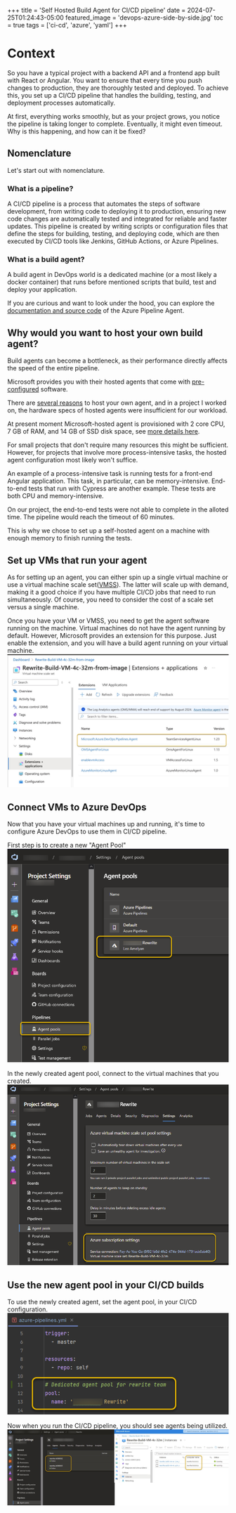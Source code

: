 +++
title = 'Self Hosted Build Agent for CI/CD pipeline'
date = 2024-07-25T01:24:43-05:00
featured_image = 'devops-azure-side-by-side.jpg'
toc = true
tags = ['ci-cd', 'azure', 'yaml']
+++

# Context

So you have a typical project with a backend API and a frontend app built with React or Angular. 
You want to ensure that every time you push changes to production, they are thoroughly tested and 
deployed. To achieve this, you set up a CI/CD pipeline that handles the building, testing, and 
deployment processes automatically.

At first, everything works smoothly, but as your project grows, you notice the pipeline is taking 
longer to complete. Eventually, it might even timeout. Why is this happening, and how can it be fixed?

## Nomenclature

Let's start out with nomenclature.

### What is a pipeline?

A CI/CD pipeline is a process that automates the steps of software development, from writing
code to deploying it to production, ensuring new code changes are automatically tested and 
integrated for reliable and faster updates. This pipeline is created by writing scripts or 
configuration files that define the steps for building, testing, and deploying code, which 
are then executed by CI/CD tools like Jenkins, GitHub Actions, or Azure Pipelines.

### What is a build agent?

A build agent in DevOps world is a dedicated machine (or a most likely a docker container)
that runs before mentioned scripts that build, test and deploy your application.

If you are curious and want to look under the hood, you can explore the [documentation
and source code](https://github.com/microsoft/azure-pipelines-agent/tree/master/docs) of the Azure Pipeline Agent.

## Why would you want to host your own build agent?

Build agents can become a bottleneck, as their performance directly affects the speed of the entire pipeline.

Microsoft provides you with their hosted agents that come with
[pre-configured](https://learn.microsoft.com/en-us/azure/devops/pipelines/agents/hosted?view=azure-devops&tabs=yaml#software) software.


There are [several reasons](https://learn.microsoft.com/en-us/azure/devops/pipelines/agents/hosted?view=azure-devops&tabs=yaml#capabilities-and-limitations)
to host your own agent, and in a project I worked on, the hardware specs
of hosted agents were insufficient for our workload.

At present moment Microsoft-hosted agent 
is provisioned with 2 core CPU, 7 GB of RAM, and 14 GB of SSD disk space,
see [more details here](https://learn.microsoft.com/en-us/azure/devops/pipelines/agents/hosted?view=azure-devops&tabs=yaml#hardware).


For small projects that don't require many resources this might be sufficient. 
However, for projects that involve more process-intensive tasks, the hosted agent configuration most
likely won't suffice.


An example of a process-intensive task is running tests for a front-end Angular application. This task,
in particular, can be memory-intensive. End-to-end tests that run with Cypress are another example. These tests are both CPU and memory-intensive.

On our project, the end-to-end tests were not able to complete in the alloted time.
The pipeline would reach the timeout of 60 minutes.  

This is why we chose to set up a self-hosted agent on a machine with enough memory to 
finish running the tests.


## Set up VMs that run your agent

As for setting up an agent, you can either spin up a single virtual machine or use a virtual machine 
scale set([VMSS](https://learn.microsoft.com/en-us/azure/devops/pipelines/agents/scale-set-agents?view=azure-devops)).
The latter will scale up with demand, making it a good choice if you have multiple CI/CD 
jobs that need to run simultaneously. Of course, you need to consider the cost of a scale set versus a single machine.

Once you have your VM or VMSS, you need to get the agent software running on the machine. 
Virtual machines do not have the agent running by default. However, Microsoft provides an 
extension for this purpose. Just enable the extension, and you will have a build agent running on your virtual machine.
![vmss-extension](vmss-extension.jpg)



## Connect VMs to Azure DevOps

Now that you have your virtual machines up and running, it's time to
configure Azure DevOps to use them in CI/CD pipeline. 

First step is to create a new "Agent Pool"
![agent-pool-create.png](agent-pool-create.png)

In the newly created agent pool, connect to the virtual machines that you created. 
![agent-pool-configure.png](agent-pool-configure.png)

## Use the new agent pool in your CI/CD builds

To use the newly created agent, set the agent pool, in your CI/CD configuration.
![pipeline-set-agent-pool.png](pipeline-set-agent-pool.png)

Now when you run the CI/CD pipeline, you should see agents being utilized.
![devops-azure-side-by-side.jpg](devops-azure-side-by-side.jpg)





